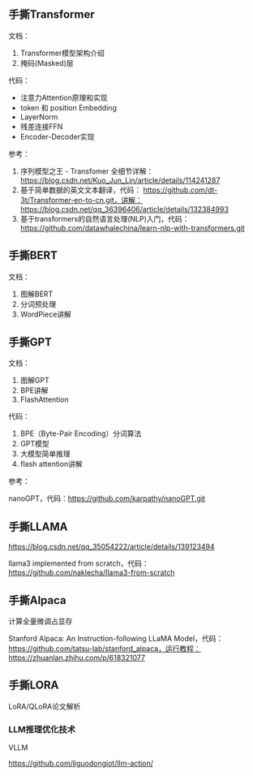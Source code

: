 ## 手撕Transformer

文档：

1. Transformer模型架构介绍
2. 掩码(Masked)层

代码：

- 注意力Attention原理和实现
- token 和 position Embedding
- LayerNorm
- 残差连接FFN
- Encoder-Decoder实现

参考：

1. 序列模型之王 - Transfomer 全细节详解：https://blog.csdn.net/Kuo_Jun_Lin/article/details/114241287
2. 基于简单数据的英文文本翻译，代码： https://github.com/dt-3t/Transformer-en-to-cn.git，讲解： https://blog.csdn.net/qq_36396406/article/details/132384993
3. 基于transformers的自然语言处理(NLP)入门，代码： https://github.com/datawhalechina/learn-nlp-with-transformers.git

## 手撕BERT

文档：

1. 图解BERT
2. 分词预处理
3. WordPiece讲解

## 手撕GPT

文档：

1. 图解GPT
2. BPE讲解
3. FlashAttention

代码：

1. BPE（Byte-Pair Encoding）分词算法
1. GPT模型
1. 大模型简单推理
1. flash attention讲解

参考：

nanoGPT，代码：https://github.com/karpathy/nanoGPT.git

## 手撕LLAMA

https://blog.csdn.net/qq_35054222/article/details/139123494

llama3 implemented from scratch，代码：https://github.com/naklecha/llama3-from-scratch

## 手撕Alpaca

计算全量微调占显存

Stanford Alpaca: An Instruction-following LLaMA Model，代码： https://github.com/tatsu-lab/stanford_alpaca，运行教程：https://zhuanlan.zhihu.com/p/618321077

## 手撕LORA

LoRA/QLoRA论文解析

### LLM推理优化技术

VLLM

https://github.com/liguodongiot/llm-action/

